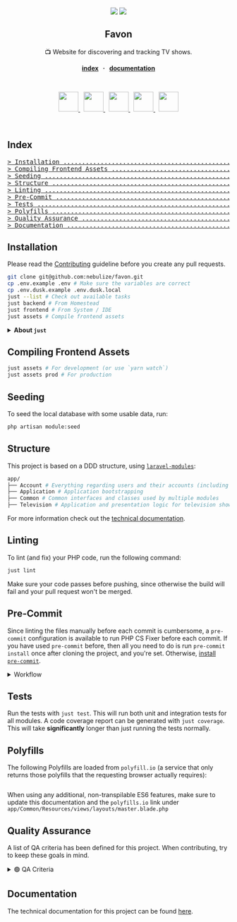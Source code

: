 <br />
<div align="center">
  <p align="center">
    <a href="https://php.net/" target="_blank"><img src="https://img.shields.io/badge/php-%3E%3D%207.2-8892BF.svg"></a>
    <a href="#quality-assurance" target="_blank"><img src="https://img.shields.io/badge/qa--level-high-success"></a>
  </p>

  <strong>
    <h2 align="center">Favon</h2>
  </strong>

  <p align="center">
    📺 Website for discovering and tracking TV shows.
  </p>

  <p align="center">
    <strong>
    <a href="#index">index</a>
    &nbsp; &middot; &nbsp;
    <a href="documentation/README.md">documentation</a>
    </strong>
  </p>

  <br>

  <p align="center">
    <a href="https://laravel.com/">
      <img src="https://www.vectorlogo.zone/logos/laravel/laravel-icon.svg" height="45" />
    </a>
    &nbsp;
    <a href="https://www.typescriptlang.org/">
      <img src="https://www.vectorlogo.zone/logos/typescriptlang/typescriptlang-icon.svg" height="45" />
    </a>
    &nbsp;
    <a href="https://postcss.org/">
      <img src="https://www.vectorlogo.zone/logos/postcss/postcss-icon.svg" height="45" />
    </a>
    &nbsp;
    <a href="https://tailwindcss.com/">
      <img src="https://www.vectorlogo.zone/logos/tailwindcss/tailwindcss-icon.svg" height="45" />
    </a>
    &nbsp;
    <a href="https://webpack.js.org/">
      <img src="https://www.vectorlogo.zone/logos/js_webpack/js_webpack-icon.svg" height="45" />
    </a>
  </p>
</div>
<br />

## Index

<pre>
<a href="#installation"
>> Installation ..................................................................... </a>
<a href="#compiling-frontend-assets"
>> Compiling Frontend Assets ........................................................ </a>
<a href="#seeding"
>> Seeding .......................................................................... </a>
<a href="#structure"
>> Structure ........................................................................ </a>
<a href="#linting"
>> Linting .......................................................................... </a>
<a href="#pre-commit"
>> Pre-Commit ....................................................................... </a>
<a href="#tests"
>> Tests ............................................................................ </a>
<a href="#polyfills"
>> Polyfills ........................................................................ </a>
<a href="#quality-assurance"
>> Quality Assurance ................................................................ </a>
<a href="#documentation"
>> Documentation .................................................................... </a>
</pre>

## Installation

Please read the [Contributing](CONTRIBUTING.md) guideline before you create any
pull requests.

```bash
git clone git@github.com:nebulize/favon.git
cp .env.example .env # Make sure the variables are correct
cp .env.dusk.example .env.dusk.local
just --list # Check out available tasks
just backend # From Homestead
just frontend # From System / IDE
just assets # Compile frontend assets
```

<details>
  <summary><strong>About <code>just</code></strong></summary>

<hr>
[Just](https://github.com/casey/just) is a command runner similar to <code>make</code> with some advantages 
and better cross-platform support. It should be installed both in Homestead and on your local system.
You can list all available commands in a project using <code>just --list</code>.
<br><br>

**Installation Ubuntu / WSL / Homestead**:  

```bash
curl --proto '=https' --tlsv1.2 -sSf https://just.systems/install.sh | sudo bash -s -- --to /usr/local/bin
sudo chown $USER:$USER /usr/local/bin/just
```
**Installation Windows (Git Bash)**:  

```bash
# Download latest release from https://github.com/casey/just/releases
# Extract and copy just.exe to C:\Program Files\Git\mingw64\bin
# You can now use `just` from Git Bash
```
**Installation Mac**:  

```bash
brew install just
```
</details>

## Compiling Frontend Assets

```bash
just assets # For development (or use `yarn watch`)
just assets prod # For production
```

## Seeding

To seed the local database with some usable data, run:

```bash
php artisan module:seed
```

## Structure

This project is based on a DDD structure, using
[`laravel-modules`](https://nwidart.com/laravel-modules/v4/introduction):

```bash
app/
├── Account # Everything regarding users and their accounts (including authentication)
├── Application # Application bootstrapping
├── Common # Common interfaces and classes used by multiple modules
├── Television # Application and presentation logic for television shows 
```

For more information check out the
[technical documentation](documentation/README.md).

## Linting

To lint (and fix) your PHP code, run the following command:

```bash
just lint
```

Make sure your code passes before pushing, since otherwise the build will fail
and your pull request won't be merged.

## Pre-Commit

Since linting the files manually before each commit is cumbersome, a
`pre-commit` configuration is available to run PHP CS Fixer before each commit.
If you have used `pre-commit` before, then all you need to do is run
`pre-commit install` once after cloning the project, and you're set. Otherwise,
[install `pre-commit`](https://pre-commit.com/#install).

<details>
  <summary>Workflow</summary>

```bash
git add .
git commit -m "Commit message"
# If fixes are done, stage and commit again:
git add -u && !!
```

</details>

## Tests

Run the tests with `just test`. This will run both unit and integration tests
for all modules. A code coverage report can be generated with
`just coverage`. This will take **significantly** longer than just running
the tests normally.

## Polyfills
The following Polyfills are loaded from `polyfill.io` (a service that only returns those polyfills that the requesting browser actually requires):

```

```

When using any additional, non-transpilable ES6 features, make sure to update this documentation and the `polyfills.io` link under `app/Common/Resources/views/layouts/master.blade.php`

## Quality Assurance

A list of QA criteria has been defined for this project. When contributing, try
to keep these goals in mind.

<details>
  <summary>🟢 QA Criteria</summary>

-   [x] Domain Driven Design
-   [x] Linting Configuration
-   [x] Code Quality Configuration (Larastan)
-   [x] Pre-Commit Configuration
-   [x] CI Configuration: [Build, Lint, Test, Quality]
-   [ ] Continuous Deployment
-   [x] JUSTFILE
-   [x] Documentation
-   [ ] > 95% Test Coverage
-   [x] Logging: Sentry
-   [ ] Secure Headers
</details>

## Documentation

The technical documentation for this project can be found
[here](documentation/README.md).
